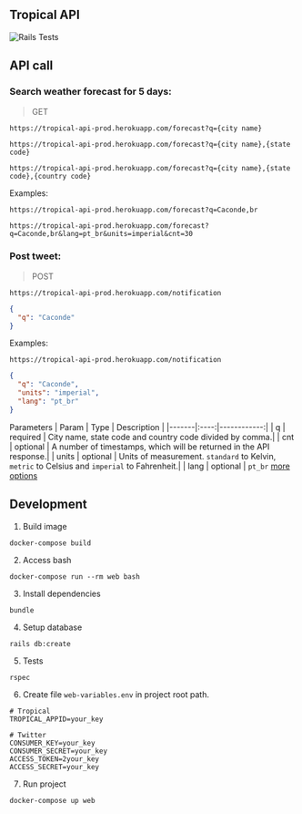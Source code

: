 ## Tropical API

![Rails Tests](https://github.com/valterandrei/tropical_api/workflows/Rails%20Tests/badge.svg)

## API call

### Search weather forecast for 5 days:

> GET
```
https://tropical-api-prod.herokuapp.com/forecast?q={city name}
```
```
https://tropical-api-prod.herokuapp.com/forecast?q={city name},{state code}
```
```
https://tropical-api-prod.herokuapp.com/forecast?q={city name},{state code},{country code}
```
Examples:
```
https://tropical-api-prod.herokuapp.com/forecast?q=Caconde,br
```
```
https://tropical-api-prod.herokuapp.com/forecast?q=Caconde,br&lang=pt_br&units=imperial&cnt=30
```


### Post tweet:

> POST
```
https://tropical-api-prod.herokuapp.com/notification
```
~~~json
{
  "q": "Caconde"
}
~~~

Examples:
```
https://tropical-api-prod.herokuapp.com/notification
```
~~~json
{
  "q": "Caconde",
  "units": "imperial",
  "lang": "pt_br"
}
~~~

Parameters
| Param | Type | Description |
|-------|:----:|------------:|
| q | required | City name, state code and country code divided by comma.|
| cnt | optional | A number of timestamps, which will be returned in the API response.|
| units | optional | Units of measurement. `standard` to Kelvin, `metric` to Celsius and `imperial` to Fahrenheit.|
| lang | optional | `pt_br` [more options](https://openweathermap.org/forecast5#multi)



## Development

1. Build image
```
docker-compose build
```

2. Access bash
```
docker-compose run --rm web bash
```

3. Install dependencies
```
bundle
```

4. Setup database
```
rails db:create
```

5. Tests
```
rspec
```

6. Create file `web-variables.env` in project root path.
```
# Tropical
TROPICAL_APPID=your_key

# Twitter
CONSUMER_KEY=your_key
CONSUMER_SECRET=your_key
ACCESS_TOKEN=2your_key
ACCESS_SECRET=your_key
```

7. Run project
```
docker-compose up web
```
